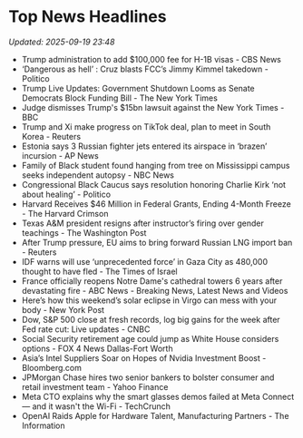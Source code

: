 # Top News Headlines

_Updated: 2025-09-19 23:48_

- Trump administration to add $100,000 fee for H-1B visas - CBS News
- ‘Dangerous as hell’ : Cruz blasts FCC’s Jimmy Kimmel takedown - Politico
- Trump Live Updates: Government Shutdown Looms as Senate Democrats Block Funding Bill - The New York Times
- Judge dismisses Trump's $15bn lawsuit against the New York Times - BBC
- Trump and Xi make progress on TikTok deal, plan to meet in South Korea - Reuters
- Estonia says 3 Russian fighter jets entered its airspace in ‘brazen’ incursion - AP News
- Family of Black student found hanging from tree on Mississippi campus seeks independent autopsy - NBC News
- Congressional Black Caucus says resolution honoring Charlie Kirk ‘not about healing’ - Politico
- Harvard Receives $46 Million in Federal Grants, Ending 4-Month Freeze - The Harvard Crimson
- Texas A&M president resigns after instructor’s firing over gender teachings - The Washington Post
- After Trump pressure, EU aims to bring forward Russian LNG import ban - Reuters
- IDF warns will use ‘unprecedented force’ in Gaza City as 480,000 thought to have fled - The Times of Israel
- France officially reopens Notre Dame's cathedral towers 6 years after devastating fire - ABC News - Breaking News, Latest News and Videos
- Here’s how this weekend’s solar eclipse in Virgo can mess with your body - New York Post
- Dow, S&P 500 close at fresh records, log big gains for the week after Fed rate cut: Live updates - CNBC
- Social Security retirement age could jump as White House considers options - FOX 4 News Dallas-Fort Worth
- Asia’s Intel Suppliers Soar on Hopes of Nvidia Investment Boost - Bloomberg.com
- JPMorgan Chase hires two senior bankers to bolster consumer and retail investment team - Yahoo Finance
- Meta CTO explains why the smart glasses demos failed at Meta Connect — and it wasn't the Wi-Fi - TechCrunch
- OpenAI Raids Apple for Hardware Talent, Manufacturing Partners - The Information
